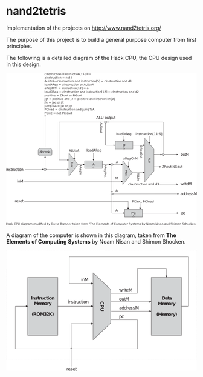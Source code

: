 nand2tetris
===========

Implementation of the projects on http://www.nand2tetris.org/

The purpose of this project is to build a general purpose computer from first principles.

The following is a detailed diagram of the Hack CPU, the CPU design used in this design.

![Hack CPU detailed diagram](/05/CPU_diagram.png "Hack CPU detailed diagram")

A diagram of the computer is shown in this diagram, taken from **The Elements of Computing 
Systems** by Noam Nisan and Shimon Shocken.

![Hack computer diagram](/05/Computer_diagram.png "Computer diagram")
